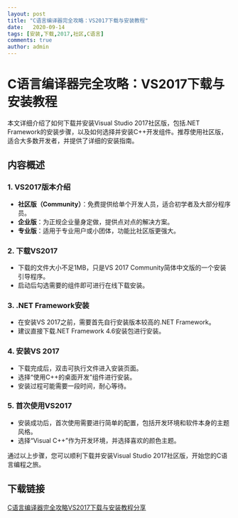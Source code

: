 ```yaml
---
layout: post
title: "C语言编译器完全攻略：VS2017下载与安装教程"
date:   2020-09-14
tags: [安装,下载,2017,社区,C语言]
comments: true
author: admin
---
```

# C语言编译器完全攻略：VS2017下载与安装教程

本文详细介绍了如何下载并安装Visual Studio 2017社区版，包括.NET Framework的安装步骤，以及如何选择并安装C++开发组件。推荐使用社区版，适合大多数开发者，并提供了详细的安装指南。

## 内容概述

### 1. VS2017版本介绍
- **社区版（Community）**：免费提供给单个开发人员，适合初学者及大部分程序员。
- **企业版**：为正规企业量身定做，提供点对点的解决方案。
- **专业版**：适用于专业用户或小团体，功能比社区版更强大。

### 2. 下载VS2017
- 下载的文件大小不足1MB，只是VS 2017 Community简体中文版的一个安装引导程序。
- 启动后勾选需要的组件即可进行在线下载安装。

### 3. .NET Framework安装
- 在安装VS 2017之前，需要首先自行安装版本较高的.NET Framework。
- 建议直接下载.NET Framework 4.6安装包进行安装。

### 4. 安装VS 2017
- 下载完成后，双击可执行文件进入安装页面。
- 选择“使用C++的桌面开发”组件进行安装。
- 安装过程可能需要一段时间，耐心等待。

### 5. 首次使用VS2017
- 安装成功后，首次使用需要进行简单的配置，包括开发环境和软件本身的主题风格。
- 选择“Visual C++”作为开发环境，并选择喜欢的颜色主题。

通过以上步骤，您可以顺利下载并安装Visual Studio 2017社区版，开始您的C语言编程之旅。

## 下载链接

[C语言编译器完全攻略VS2017下载与安装教程分享](https://pan.quark.cn/s/efe75053429e)